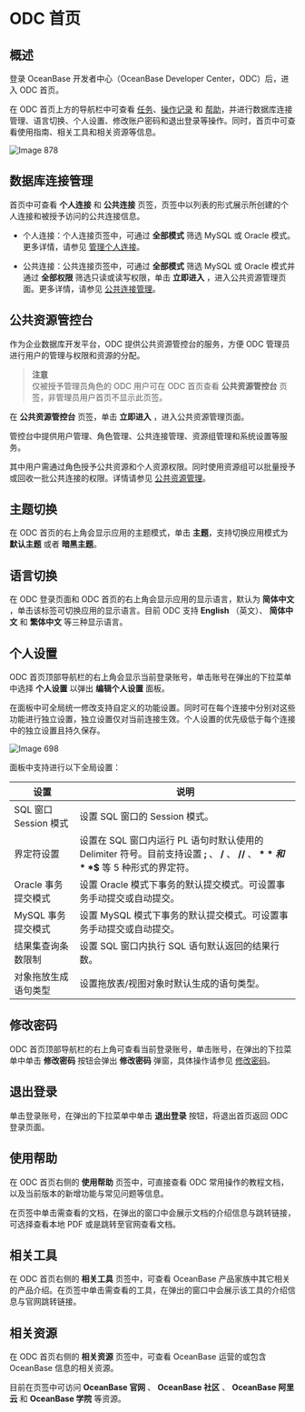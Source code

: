 ODC 首页 
===========================



概述 
-----------------------

登录 OceanBase 开发者中心（OceanBase Developer Center，ODC）后，进入 ODC 首页。

在 ODC 首页上方的导航栏中可查看 [任务](../6.web-odc-user-guide/9.web-odc-task-management/1.web-odc-task-management-overview.md)、[操作记录](../6.web-odc-user-guide/8.web-odc-view-operation-records.md) 和 [帮助](../6.web-odc-user-guide/12.web-odc-help-center.md)，并进行数据库连接管理、语言切换、个人设置、修改账户密码和退出登录等操作。同时，首页中可查看使用指南、相关工具和相关资源等信息。

![Image 878](https://help-static-aliyun-doc.aliyuncs.com/assets/img/zh-CN/9908008461/p312585.png)

数据库连接管理 
----------------------------

首页中可查看 **个人连接** 和 **公共连接** 页签，页签中以列表的形式展示所创建的个人连接和被授予访问的公共连接信息。

* 个人连接：个人连接页签中，可通过 **全部模式** 筛选 MySQL 或 Oracle 模式。更多详情，请参见 [管理个人连接](3.web-odc-connect-database/2.web-odc-manage-connections.md)。

  

* 公共连接：公共连接页签中，可通过 **全部模式** 筛选 MySQL 或 Oracle 模式并通过 **全部权限** 筛选只读或读写权限，单击 **立即进入** ，进入公共资源管理页面。更多详情，请参见 [公共连接管理](4.web-odc-public-resource-management/3.web-odc-public-resource-permission/1.web-odc-manage-public-connection.md)。

  




公共资源管控台 
----------------------------

作为企业数据库开发平台，ODC 提供公共资源管控台的服务，方便 ODC 管理员进行用户的管理与权限和资源的分配。
> **注意**  
> 仅被授予管理员角色的 ODC 用户可在 ODC 首页查看 **公共资源管控台** 页签，非管理员用户首页不显示此页签。

在 **公共资源管控台** 页签，单击 **立即进入** ，进入公共资源管理页面。

管控台中提供用户管理、角色管理、公共连接管理、资源组管理和系统设置等服务。

其中用户需通过角色授予公共资源和个人资源权限。同时使用资源组可以批量授予或回收一批公共连接的权限。详情请参见 [公共资源管理](4.web-odc-public-resource-management/1.web-odc-public-resource-overview.md)。

主题切换 
-------------------------

在 ODC 首页的右上角会显示应用的主题模式，单击 **主题**，支持切换应用模式为 **默认主题** 或者 **暗黑主题**。

语言切换 
-------------------------

在 ODC 登录页面和 ODC 首页的右上角会显示应用的显示语言，默认为 **简体中文** ，单击该标签可切换应用的显示语言。目前 ODC 支持 **English** （英文）、 **简体中文** 和 **繁体中文** 等三种显示语言。

个人设置 
-------------------------

ODC 首页顶部导航栏的右上角会显示当前登录账号，单击账号在弹出的下拉菜单中选择 **个人设置** 以弹出 **编辑个人设置** 面板。

在面板中可全局统一修改支持自定义的功能设置。同时可在每个连接中分别对这些功能进行独立设置，独立设置仅对当前连接生效。个人设置的优先级低于每个连接中的独立设置且持久保存。

![Image 698](https://help-static-aliyun-doc.aliyuncs.com/assets/img/zh-CN/9908008461/p281780.png)

面板中支持进行以下全局设置：


|        设置         |                                                 说明                                                 |
|-------------------|----------------------------------------------------------------------------------------------------|
| SQL 窗口 Session 模式 | 设置 SQL 窗口的 Session 模式。                                                                             |
| 界定符设置             | 设置在 SQL 窗口内运行 PL 语句时默认使用的 Delimiter 符号。目前支持设置 **;** 、 **/** 、 **//** 、 **$** 和 **$$** 等 5 种形式的界定符。 |
| Oracle 事务提交模式     | 设置 Oracle 模式下事务的默认提交模式。可设置事务手动提交或自动提交。                                                             |
| MySQL 事务提交模式      | 设置 MySQL 模式下事务的默认提交模式。可设置事务手动提交或自动提交。                                                              |
| 结果集查询条数限制         | 设置 SQL 窗口内执行 SQL 语句默认返回的结果行数。                                                                      |
| 对象拖放生成语句类型        | 设置拖放表/视图对象时默认生成的语句类型。                                                                              |



修改密码 
-------------------------

ODC 首页顶部导航栏的右上角可查看当前登录账号，单击账号，在弹出的下拉菜单中单击 **修改密码** 按钮会弹出 **修改密码** 弹窗，具体操作请参见 [修改密码](1.log-on-to-odc/2.change-password.md)。

退出登录 
-------------------------

单击登录账号，在弹出的下拉菜单中单击 **退出登录** 按钮，将退出首页返回 ODC 登录页面。

使用帮助 
-------------------------

在 ODC 首页右侧的 **使用帮助** 页签中，可直接查看 ODC 常用操作的教程文档，以及当前版本的新增功能与常见问题等信息。

在页签中单击需查看的文档，在弹出的窗口中会展示文档的介绍信息与跳转链接，可选择查看本地 PDF 或是跳转至官网查看文档。

相关工具 
-------------------------

在 ODC 首页右侧的 **相关工具** 页签中，可查看 OceanBase 产品家族中其它相关的产品介绍。在页签中单击需查看的工具，在弹出的窗口中会展示该工具的介绍信息与官网跳转链接。

相关资源 
-------------------------

在 ODC 首页右侧的 **相关资源** 页签中，可查看 OceanBase 运营的或包含 OceanBase 信息的相关资源。

目前在页签中可访问 **OceanBase 官网** 、 **OceanBase 社区** 、 **OceanBase 阿里云** 和 **OceanBase 学院** 等资源。
